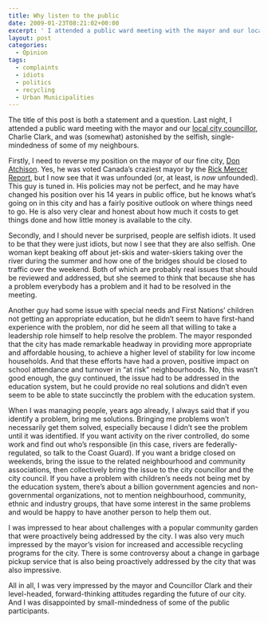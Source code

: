 ```yaml
---
title: Why listen to the public
date: 2009-01-23T08:21:02+00:00
excerpt: ' I attended a public ward meeting with the mayor and our local city councillor, Charlie Clark, and was (somewhat) astonished by the selfish, single-mindedness of some of my neighbours.'
layout: post
categories:
  - Opinion
tags:
  - complaints
  - idiots
  - politics
  - recycling
  - Urban Municipalities
---
```

The title of this post is both a statement and a question. Last night, I attended a public ward meeting with the mayor and our [local city councillor](http://charlieclark.ca/), Charlie Clark, and was (somewhat) astonished by the selfish, single-mindedness of some of my neighbours.

Firstly, I need to reverse my position on the mayor of our fine city, [Don Atchison](http://www.saskatoon.ca/CITY%20COUNCIL/Mayors%20Office/Pages/Mayors%20Bio.aspx). Yes, he was voted Canada&#8217;s craziest mayor by the [Rick Mercer Report](http://www.cbc.ca/mercerreport/), but I now see that it was unfounded (or, at least, is _now_ unfounded). This guy is tuned in. His policies may not be perfect, and he may have changed his position over his 14 years in public office, but he knows what&#8217;s going on in this city and has a fairly positive outlook on where things need to go. He is also very clear and honest about how much it costs to get things done and how little money is available to the city.

Secondly, and I should never be surprised, people are selfish idiots. It used to be that they were just idiots, but now I see that they are also selfish. One woman kept beaking off about jet-skis and water-skiers taking over the river during the summer and how one of the bridges should be closed to traffic over the weekend. Both of which are probably real issues that should be reviewed and addressed, but she seemed to think that because she has a problem everybody has a problem and it had to be resolved in the meeting.

Another guy had some issue with special needs and First Nations&#8217; children not getting an appropriate education, but he didn&#8217;t seem to have first-hand experience with the problem, nor did he seem all that willing to take a leadership role himself to help resolve the problem. The mayor responded that the city has made remarkable headway in providing more appropriate and affordable housing, to achieve a higher level of stability for low income households. And that these efforts have had a proven, positive impact on school attendance and turnover in &#8220;at risk&#8221; neighbourhoods. No, this wasn&#8217;t good enough, the guy continued, the issue had to be addressed in the education system, but he could provide no real solutions and didn&#8217;t even seem to be able to state succinctly the problem with the education system.

When I was managing people, years ago already, I always said that if you identify a problem, bring me solutions. Bringing me problems won&#8217;t necessarily get them solved, especially because I didn&#8217;t see the problem until it was identified. If you want activity on the river controlled, do some work and find out who&#8217;s responsible (in this case, rivers are federally-regulated, so talk to the Coast Guard). If you want a bridge closed on weekends, bring the issue to the related neighbourhood and community associations, then collectively bring the issue to the city councillor and the city council. If you have a problem with children&#8217;s needs not being met by the education system, there&#8217;s about a billion government agencies and non-governmental organizations, not to mention neighbourhood, community, ethnic and industry groups, that have some interest in the same problems and would be happy to have another person to help them out.

I was impressed to hear about challenges with a popular community garden that were proactively being addressed by the city. I was also very much impressed by the mayor&#8217;s vision for increased and accessible recycling programs for the city. There is some controversy about a change in garbage pickup service that is also being proactively addressed by the city that was also impressive.

All in all, I was very impressed by the mayor and Councillor Clark and their level-headed, forward-thinking attitudes regarding the future of our city. And I was disappointed by small-mindedness of some of the public participants.